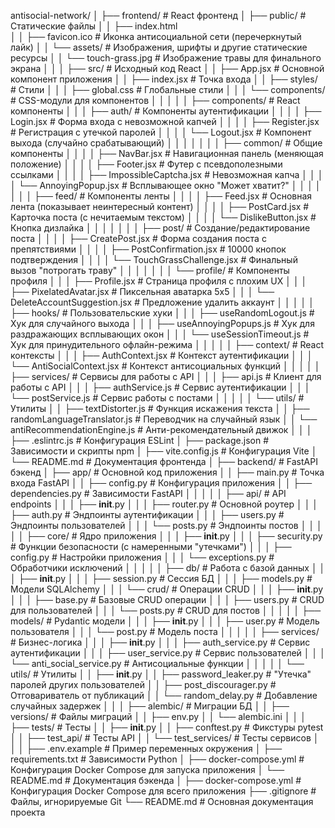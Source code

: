 antisocial-network/
│
├── frontend/                      # React фронтенд
│   ├── public/                    # Статические файлы
│   │   ├── index.html            
│   │   ├── favicon.ico            # Иконка антисоциальной сети (перечеркнутый лайк)
│   │   └── assets/                # Изображения, шрифты и другие статические ресурсы
│   │       └── touch-grass.jpg    # Изображение травы для финального экрана
│   │
│   ├── src/                       # Исходный код React
│   │   ├── App.jsx                # Основной компонент приложения
│   │   ├── index.jsx              # Точка входа
│   │   ├── styles/                # Стили
│   │   │   ├── global.css         # Глобальные стили
│   │   │   └── components/        # CSS-модули для компонентов
│   │   │
│   │   ├── components/            # React компоненты
│   │   │   ├── auth/              # Компоненты аутентификации
│   │   │   │   ├── Login.jsx      # Форма входа с невозможной капчей
│   │   │   │   ├── Register.jsx   # Регистрация с утечкой паролей
│   │   │   │   └── Logout.jsx     # Компонент выхода (случайно срабатывающий)
│   │   │   │
│   │   │   ├── common/            # Общие компоненты
│   │   │   │   ├── NavBar.jsx     # Навигационная панель (меняющая положение)
│   │   │   │   ├── Footer.jsx     # Футер с псевдополезными ссылками
│   │   │   │   ├── ImpossibleCaptcha.jsx # Невозможная капча
│   │   │   │   └── AnnoyingPopup.jsx # Всплывающее окно "Может хватит?"
│   │   │   │
│   │   │   ├── feed/              # Компоненты ленты
│   │   │   │   ├── Feed.jsx       # Основная лента (показывает неинтересный контент)
│   │   │   │   ├── PostCard.jsx   # Карточка поста (с нечитаемым текстом)
│   │   │   │   └── DislikeButton.jsx # Кнопка дизлайка
│   │   │   │
│   │   │   ├── post/              # Создание/редактирование поста
│   │   │   │   ├── CreatePost.jsx # Форма создания поста с препятствиями
│   │   │   │   ├── PostConfirmation.jsx # 10000 кнопок подтверждения
│   │   │   │   └── TouchGrassChallenge.jsx # Финальный вызов "потрогать траву"
│   │   │   │
│   │   │   └── profile/           # Компоненты профиля
│   │   │       ├── Profile.jsx    # Страница профиля с плохим UX
│   │   │       ├── PixelatedAvatar.jsx # Пиксельная аватарка 5x5
│   │   │       └── DeleteAccountSuggestion.jsx # Предложение удалить аккаунт
│   │   │
│   │   ├── hooks/                 # Пользовательские хуки
│   │   │   ├── useRandomLogout.js # Хук для случайного выхода
│   │   │   ├── useAnnoyingPopups.js # Хук для раздражающих всплывающих окон
│   │   │   └── useSessionTimeout.js # Хук для принудительного офлайн-режима
│   │   │
│   │   ├── context/               # React контексты
│   │   │   ├── AuthContext.jsx    # Контекст аутентификации
│   │   │   └── AntiSocialContext.jsx # Контекст антисоциальных функций
│   │   │
│   │   ├── services/              # Сервисы для работы с API
│   │   │   ├── api.js             # Клиент для работы с API
│   │   │   ├── authService.js     # Сервис аутентификации
│   │   │   └── postService.js     # Сервис работы с постами
│   │   │
│   │   └── utils/                 # Утилиты
│   │       ├── textDistorter.js   # Функция искажения текста
│   │       ├── randomLanguageTranslator.js # Переводчик на случайный язык
│   │       └── antiRecommendationEngine.js # Анти-рекомендательный движок
│   │
│   ├── .eslintrc.js               # Конфигурация ESLint
│   ├── package.json               # Зависимости и скрипты npm
│   ├── vite.config.js             # Конфигурация Vite
│   └── README.md                  # Документация фронтенда
│
├── backend/                       # FastAPI бэкенд
│   ├── app/                       # Основной код приложения
│   │   ├── main.py                # Точка входа FastAPI
│   │   ├── config.py              # Конфигурация приложения
│   │   ├── dependencies.py        # Зависимости FastAPI
│   │   │
│   │   ├── api/                   # API endpoints
│   │   │   ├── __init__.py
│   │   │   ├── router.py          # Основной роутер
│   │   │   ├── auth.py            # Эндпоинты аутентификации
│   │   │   ├── users.py           # Эндпоинты пользователей
│   │   │   └── posts.py           # Эндпоинты постов
│   │   │
│   │   ├── core/                  # Ядро приложения
│   │   │   ├── __init__.py
│   │   │   ├── security.py        # Функции безопасности (с намеренными "утечками")
│   │   │   ├── config.py          # Настройки приложения
│   │   │   └── exceptions.py      # Обработчики исключений
│   │   │
│   │   ├── db/                    # Работа с базой данных
│   │   │   ├── __init__.py
│   │   │   ├── session.py         # Сессия БД
│   │   │   ├── models.py          # Модели SQLAlchemy
│   │   │   └── crud/              # Операции CRUD
│   │   │       ├── __init__.py
│   │   │       ├── base.py        # Базовые CRUD операции
│   │   │       ├── users.py       # CRUD для пользователей
│   │   │       └── posts.py       # CRUD для постов
│   │   │
│   │   ├── models/                # Pydantic модели
│   │   │   ├── __init__.py
│   │   │   ├── user.py            # Модель пользователя
│   │   │   └── post.py            # Модель поста
│   │   │
│   │   ├── services/              # Бизнес-логика
│   │   │   ├── __init__.py
│   │   │   ├── auth_service.py    # Сервис аутентификации
│   │   │   ├── user_service.py    # Сервис пользователей
│   │   │   └── anti_social_service.py # Антисоциальные функции
│   │   │
│   │   └── utils/                 # Утилиты
│   │       ├── __init__.py
│   │       ├── password_leaker.py # "Утечка" паролей других пользователей
│   │       ├── post_discourager.py # Отговариватель от публикаций
│   │       └── random_delay.py    # Добавление случайных задержек
│   │
│   ├── alembic/                   # Миграции БД
│   │   ├── versions/              # Файлы миграций
│   │   ├── env.py
│   │   └── alembic.ini
│   │
│   ├── tests/                     # Тесты
│   │   ├── __init__.py
│   │   ├── conftest.py            # Фикстуры pytest
│   │   ├── test_api/              # Тесты API
│   │   └── test_services/         # Тесты сервисов
│   │
│   ├── .env.example               # Пример переменных окружения
│   ├── requirements.txt           # Зависимости Python
│   ├── docker-compose.yml         # Конфигурация Docker Compose для запуска приложения
│   └── README.md                  # Документация бэкенда
│
├── docker-compose.yml             # Конфигурация Docker Compose для всего приложения
├── .gitignore                     # Файлы, игнорируемые Git
└── README.md                      # Основная документация проекта
